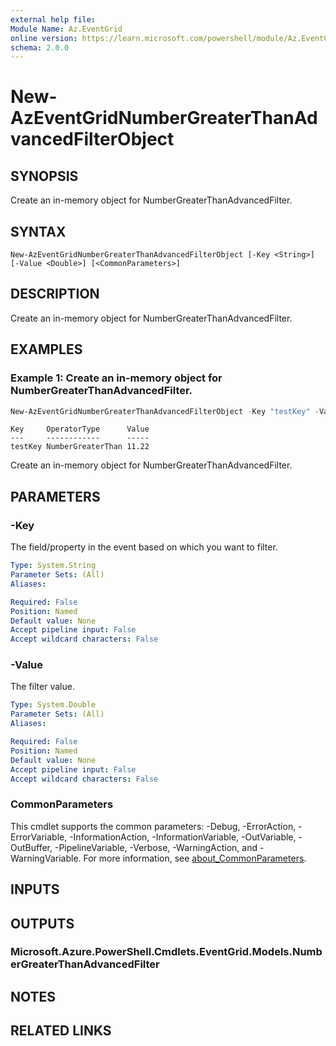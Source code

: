 ```yaml
---
external help file:
Module Name: Az.EventGrid
online version: https://learn.microsoft.com/powershell/module/Az.EventGrid/new-azeventgridnumbergreaterthanadvancedfilterobject
schema: 2.0.0
---
```


# New-AzEventGridNumberGreaterThanAdvancedFilterObject

## SYNOPSIS
Create an in-memory object for NumberGreaterThanAdvancedFilter.

## SYNTAX

```
New-AzEventGridNumberGreaterThanAdvancedFilterObject [-Key <String>] [-Value <Double>] [<CommonParameters>]
```

## DESCRIPTION
Create an in-memory object for NumberGreaterThanAdvancedFilter.

## EXAMPLES

### Example 1: Create an in-memory object for NumberGreaterThanAdvancedFilter.
```powershell
New-AzEventGridNumberGreaterThanAdvancedFilterObject -Key "testKey" -Value 11.22
```

```output
Key     OperatorType      Value
---     ------------      -----
testKey NumberGreaterThan 11.22
```

Create an in-memory object for NumberGreaterThanAdvancedFilter.

## PARAMETERS

### -Key
The field/property in the event based on which you want to filter.

```yaml
Type: System.String
Parameter Sets: (All)
Aliases:

Required: False
Position: Named
Default value: None
Accept pipeline input: False
Accept wildcard characters: False
```

### -Value
The filter value.

```yaml
Type: System.Double
Parameter Sets: (All)
Aliases:

Required: False
Position: Named
Default value: None
Accept pipeline input: False
Accept wildcard characters: False
```

### CommonParameters
This cmdlet supports the common parameters: -Debug, -ErrorAction, -ErrorVariable, -InformationAction, -InformationVariable, -OutVariable, -OutBuffer, -PipelineVariable, -Verbose, -WarningAction, and -WarningVariable. For more information, see [about_CommonParameters](http://go.microsoft.com/fwlink/?LinkID=113216).

## INPUTS

## OUTPUTS

### Microsoft.Azure.PowerShell.Cmdlets.EventGrid.Models.NumberGreaterThanAdvancedFilter

## NOTES

## RELATED LINKS

